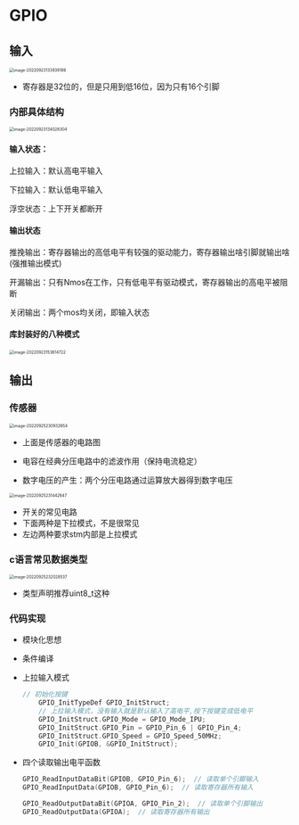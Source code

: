 # GPIO

## 输入

<img src="C:\Users\Mr.K\AppData\Roaming\Typora\typora-user-images\image-20220923133939189.png" alt="image-20220923133939189" style="zoom:50%;" />

- 寄存器是32位的，但是只用到低16位，因为只有16个引脚

### 内部具体结构

<img src="C:\Users\Mr.K\AppData\Roaming\Typora\typora-user-images\image-20220923134028304.png" alt="image-20220923134028304" style="zoom:50%;" />

#### 输入状态：

上拉输入：默认高电平输入

下拉输入：默认低电平输入

浮空状态：上下开关都断开

#### 输出状态

推挽输出：寄存器输出的高低电平有较强的驱动能力，寄存器输出啥引脚就输出啥(强推输出模式)

开漏输出：只有Nmos在工作，只有低电平有驱动模式，寄存器输出的高电平被阻断

关闭输出：两个mos均关闭，即输入状态

#### 库封装好的八种模式

<img src="C:\Users\Mr.K\AppData\Roaming\Typora\typora-user-images\image-20220923153614722.png" alt="image-20220923153614722" style="zoom:50%;" />

## 输出

### 传感器

<img src="C:\Users\Mr.K\AppData\Roaming\Typora\typora-user-images\image-20220925230932654.png" alt="image-20220925230932654" style="zoom:50%;" />

- 上面是传感器的电路图

- 电容在经典分压电路中的滤波作用（保持电流稳定）
- 数字电压的产生：两个分压电路通过运算放大器得到数字电压

<img src="C:\Users\Mr.K\AppData\Roaming\Typora\typora-user-images\image-20220925231442647.png" alt="image-20220925231442647" style="zoom:50%;" />

- 开关的常见电路
- 下面两种是下拉模式，不是很常见
- 左边两种要求stm内部是上拉模式

### c语言常见数据类型

<img src="C:\Users\Mr.K\AppData\Roaming\Typora\typora-user-images\image-20220925232028537.png" alt="image-20220925232028537" style="zoom:50%;" />

- 类型声明推荐uint8_t这种

### 代码实现

- 模块化思想

- 条件编译

- 上拉输入模式

  ```c
  // 初始化按键
      GPIO_InitTypeDef GPIO_InitStruct;
      // 上拉输入模式，没有输入就是默认输入了高电平,按下按键变成低电平
      GPIO_InitStruct.GPIO_Mode = GPIO_Mode_IPU;
      GPIO_InitStruct.GPIO_Pin = GPIO_Pin_6 | GPIO_Pin_4;
      GPIO_InitStruct.GPIO_Speed = GPIO_Speed_50MHz;
      GPIO_Init(GPIOB, &GPIO_InitStruct);
  ```

- 四个读取输出电平函数

  ```c
  GPIO_ReadInputDataBit(GPIOB, GPIO_Pin_6);  // 读取单个引脚输入
  GPIO_ReadInputData(GPIOB, GPIO_Pin_6);  // 读取寄存器所有输入
  
  GPIO_ReadOutputDataBit(GPIOA, GPIO_Pin_2);  // 读取单个引脚输出
  GPIO_ReadOutputData(GPIOA);  // 读取寄存器所有输出
  ```

  